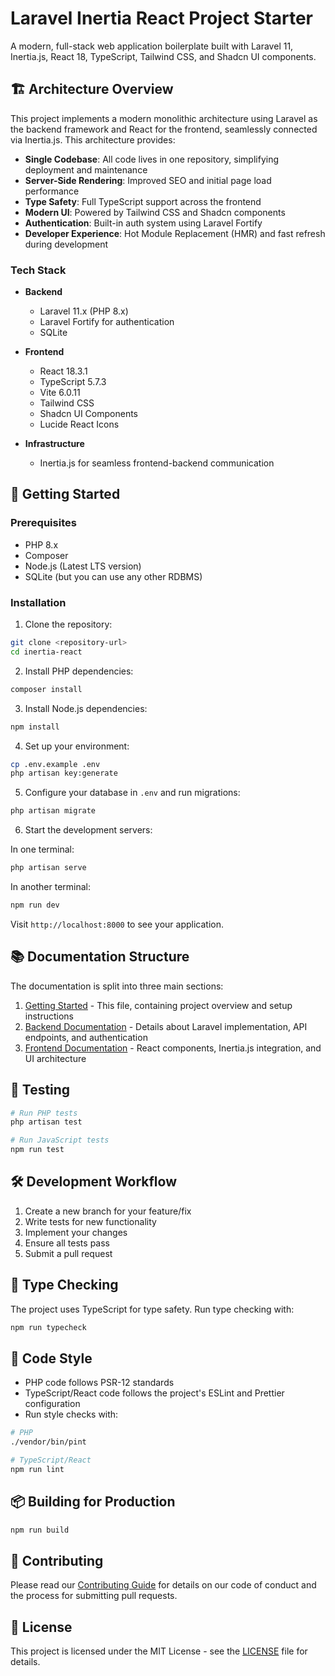 # Laravel Inertia React Project Starter

A modern, full-stack web application boilerplate built with Laravel 11, Inertia.js, React 18, TypeScript, Tailwind CSS, and Shadcn UI components.

## 🏗️ Architecture Overview

This project implements a modern monolithic architecture using Laravel as the backend framework and React for the frontend, seamlessly connected via Inertia.js. This architecture provides:

- **Single Codebase**: All code lives in one repository, simplifying deployment and maintenance
- **Server-Side Rendering**: Improved SEO and initial page load performance
- **Type Safety**: Full TypeScript support across the frontend
- **Modern UI**: Powered by Tailwind CSS and Shadcn components
- **Authentication**: Built-in auth system using Laravel Fortify
- **Developer Experience**: Hot Module Replacement (HMR) and fast refresh during development

### Tech Stack

- **Backend**
    - Laravel 11.x (PHP 8.x)
    - Laravel Fortify for authentication
    - SQLite
- **Frontend**

    - React 18.3.1
    - TypeScript 5.7.3
    - Vite 6.0.11
    - Tailwind CSS
    - Shadcn UI Components
    - Lucide React Icons

- **Infrastructure**
    - Inertia.js for seamless frontend-backend communication

## 🚀 Getting Started

### Prerequisites

- PHP 8.x
- Composer
- Node.js (Latest LTS version)
- SQLite (but you can use any other RDBMS)

### Installation

1. Clone the repository:

```bash
git clone <repository-url>
cd inertia-react
```

2. Install PHP dependencies:

```bash
composer install
```

3. Install Node.js dependencies:

```bash
npm install
```

4. Set up your environment:

```bash
cp .env.example .env
php artisan key:generate
```

5. Configure your database in `.env` and run migrations:

```bash
php artisan migrate
```

6. Start the development servers:

In one terminal:

```bash
php artisan serve
```

In another terminal:

```bash
npm run dev
```

Visit `http://localhost:8000` to see your application.

## 📚 Documentation Structure

The documentation is split into three main sections:

1. [Getting Started](README.md) - This file, containing project overview and setup instructions
2. [Backend Documentation](backend.md) - Details about Laravel implementation, API endpoints, and authentication
3. [Frontend Documentation](frontend.md) - React components, Inertia.js integration, and UI architecture

## 🧪 Testing

```bash
# Run PHP tests
php artisan test

# Run JavaScript tests
npm run test
```

## 🛠️ Development Workflow

1. Create a new branch for your feature/fix
2. Write tests for new functionality
3. Implement your changes
4. Ensure all tests pass
5. Submit a pull request

## 📝 Type Checking

The project uses TypeScript for type safety. Run type checking with:

```bash
npm run typecheck
```

## 🎨 Code Style

- PHP code follows PSR-12 standards
- TypeScript/React code follows the project's ESLint and Prettier configuration
- Run style checks with:

```bash
# PHP
./vendor/bin/pint

# TypeScript/React
npm run lint
```

## 📦 Building for Production

```bash
npm run build
```

## 🤝 Contributing

Please read our [Contributing Guide](CONTRIBUTING.md) for details on our code of conduct and the process for submitting pull requests.

## 📄 License

This project is licensed under the MIT License - see the [LICENSE](LICENSE) file for details.
